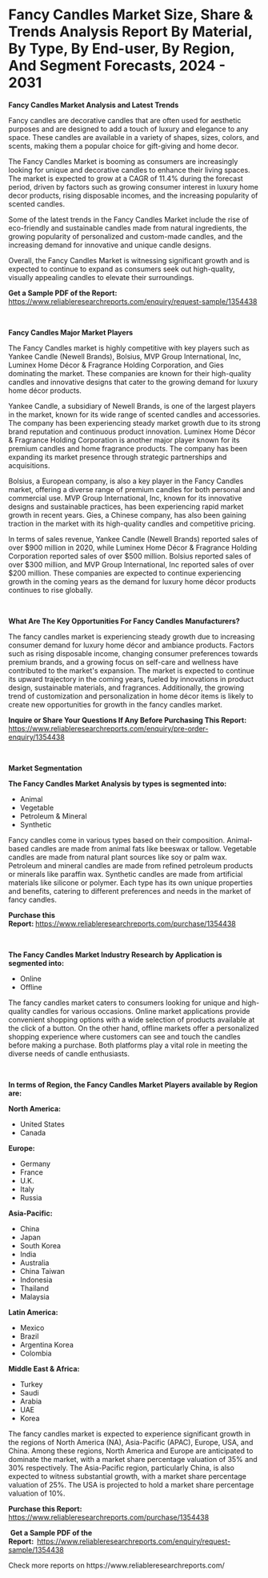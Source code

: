 <p><h1>Fancy Candles Market Size, Share & Trends Analysis Report By Material, By Type, By End-user, By Region, And Segment Forecasts, 2024 - 2031</h1></p><p><strong>Fancy Candles Market Analysis and Latest Trends</strong></p>
<p><p>Fancy candles are decorative candles that are often used for aesthetic purposes and are designed to add a touch of luxury and elegance to any space. These candles are available in a variety of shapes, sizes, colors, and scents, making them a popular choice for gift-giving and home decor.</p><p>The Fancy Candles Market is booming as consumers are increasingly looking for unique and decorative candles to enhance their living spaces. The market is expected to grow at a CAGR of 11.4% during the forecast period, driven by factors such as growing consumer interest in luxury home decor products, rising disposable incomes, and the increasing popularity of scented candles.</p><p>Some of the latest trends in the Fancy Candles Market include the rise of eco-friendly and sustainable candles made from natural ingredients, the growing popularity of personalized and custom-made candles, and the increasing demand for innovative and unique candle designs.</p><p>Overall, the Fancy Candles Market is witnessing significant growth and is expected to continue to expand as consumers seek out high-quality, visually appealing candles to elevate their surroundings.</p></p>
<p><strong>Get a Sample PDF of the Report:&nbsp;</strong> <a href="https://www.reliableresearchreports.com/enquiry/request-sample/1354438">https://www.reliableresearchreports.com/enquiry/request-sample/1354438</a></p>
<p>&nbsp;</p>
<p><strong>Fancy Candles Major Market Players</strong></p>
<p><p>The Fancy Candles market is highly competitive with key players such as Yankee Candle (Newell Brands), Bolsius, MVP Group International, Inc, Luminex Home Décor & Fragrance Holding Corporation, and Gies dominating the market. These companies are known for their high-quality candles and innovative designs that cater to the growing demand for luxury home décor products.</p><p>Yankee Candle, a subsidiary of Newell Brands, is one of the largest players in the market, known for its wide range of scented candles and accessories. The company has been experiencing steady market growth due to its strong brand reputation and continuous product innovation. Luminex Home Décor & Fragrance Holding Corporation is another major player known for its premium candles and home fragrance products. The company has been expanding its market presence through strategic partnerships and acquisitions.</p><p>Bolsius, a European company, is also a key player in the Fancy Candles market, offering a diverse range of premium candles for both personal and commercial use. MVP Group International, Inc, known for its innovative designs and sustainable practices, has been experiencing rapid market growth in recent years. Gies, a Chinese company, has also been gaining traction in the market with its high-quality candles and competitive pricing.</p><p>In terms of sales revenue, Yankee Candle (Newell Brands) reported sales of over $900 million in 2020, while Luminex Home Décor & Fragrance Holding Corporation reported sales of over $500 million. Bolsius reported sales of over $300 million, and MVP Group International, Inc reported sales of over $200 million. These companies are expected to continue experiencing growth in the coming years as the demand for luxury home décor products continues to rise globally.</p></p>
<p>&nbsp;</p>
<p><strong>What Are The Key Opportunities For Fancy Candles Manufacturers?</strong></p>
<p><p>The fancy candles market is experiencing steady growth due to increasing consumer demand for luxury home décor and ambiance products. Factors such as rising disposable income, changing consumer preferences towards premium brands, and a growing focus on self-care and wellness have contributed to the market's expansion. The market is expected to continue its upward trajectory in the coming years, fueled by innovations in product design, sustainable materials, and fragrances. Additionally, the growing trend of customization and personalization in home décor items is likely to create new opportunities for growth in the fancy candles market.</p></p>
<p><strong>Inquire or Share Your Questions If Any Before Purchasing This Report:</strong> <a href="https://www.reliableresearchreports.com/enquiry/pre-order-enquiry/1354438">https://www.reliableresearchreports.com/enquiry/pre-order-enquiry/1354438</a></p>
<p>&nbsp;</p>
<p><strong>Market Segmentation</strong></p>
<p><strong>The Fancy Candles Market Analysis by types is segmented into:</strong></p>
<p><ul><li>Animal</li><li>Vegetable</li><li>Petroleum & Mineral</li><li>Synthetic</li></ul></p>
<p><p>Fancy candles come in various types based on their composition. Animal-based candles are made from animal fats like beeswax or tallow. Vegetable candles are made from natural plant sources like soy or palm wax. Petroleum and mineral candles are made from refined petroleum products or minerals like paraffin wax. Synthetic candles are made from artificial materials like silicone or polymer. Each type has its own unique properties and benefits, catering to different preferences and needs in the market of fancy candles.</p></p>
<p><strong>Purchase this Report:&nbsp;</strong><a href="https://www.reliableresearchreports.com/purchase/1354438">https://www.reliableresearchreports.com/purchase/1354438</a></p>
<p>&nbsp;</p>
<p><strong>The Fancy Candles Market Industry Research by Application is segmented into:</strong></p>
<p><ul><li>Online</li><li>Offline</li></ul></p>
<p><p>The fancy candles market caters to consumers looking for unique and high-quality candles for various occasions. Online market applications provide convenient shopping options with a wide selection of products available at the click of a button. On the other hand, offline markets offer a personalized shopping experience where customers can see and touch the candles before making a purchase. Both platforms play a vital role in meeting the diverse needs of candle enthusiasts.</p></p>
<p>&nbsp;</p>
<p><strong>In terms of Region, the Fancy Candles Market Players available by Region are:</strong></p>
<p>
    <p> <strong> North America: </strong>
        <ul>
            <li>United States</li>
            <li>Canada</li>
        </ul>
        </p> 
    <p> <strong> Europe: </strong>
        <ul>
            <li>Germany</li>
            <li>France</li>
            <li>U.K.</li>
            <li>Italy</li>
            <li>Russia</li>
        </ul>
        </p> 
    <p> <strong> Asia-Pacific: </strong>
        <ul>
            <li>China</li>
            <li>Japan</li>
            <li>South Korea</li>
            <li>India</li>
            <li>Australia</li>
            <li>China Taiwan</li>
            <li>Indonesia</li>
            <li>Thailand</li>
            <li>Malaysia</li>
        </ul>
        </p> 
    <p> <strong> Latin America: </strong>
        <ul>
            <li>Mexico</li>
            <li>Brazil</li>
            <li>Argentina Korea</li>
            <li>Colombia</li>
        </ul>
        </p> 
    <p> <strong> Middle East & Africa: </strong>
        <ul>
            <li>Turkey</li>
            <li>Saudi</li>
            <li>Arabia</li>
            <li>UAE</li>
            <li>Korea</li>
        </ul>
    </p>
    </p>
<p><p>The fancy candles market is expected to experience significant growth in the regions of North America (NA), Asia-Pacific (APAC), Europe, USA, and China. Among these regions, North America and Europe are anticipated to dominate the market, with a market share percentage valuation of 35% and 30% respectively. The Asia-Pacific region, particularly China, is also expected to witness substantial growth, with a market share percentage valuation of 25%. The USA is projected to hold a market share percentage valuation of 10%.</p></p>
<p><strong>Purchase this Report: </strong><a href="https://www.reliableresearchreports.com/purchase/1354438">https://www.reliableresearchreports.com/purchase/1354438</a></p>
<p>&nbsp;<strong>Get a Sample PDF of the Report:&nbsp;&nbsp;</strong><a href="https://www.reliableresearchreports.com/enquiry/request-sample/1354438">https://www.reliableresearchreports.com/enquiry/request-sample/1354438</a></p>
<p><strong></strong></p>
<p>Check more reports on https://www.reliableresearchreports.com/</p>